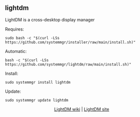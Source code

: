 ## lightdm  
  
LightDM is a cross-desktop display manager  
  
Requires:  

```shell
sudo bash -c "$(curl -LSs https://github.com/systemmgr/installer/raw/main/install.sh)"
```

Automatic:

```shell
bash -c "$(curl -LSs https://github.com/systemmgr/lightdm/raw/main/install.sh)"
```

Install:

```shell
sudo systemmgr install lightdm
```

Update:

```shell
sudo systemmgr update lightdm
```

<p align=center>
  <a href="https://wiki.archlinux.org/index.php/LightDM" target="_blank">LightDM wiki</a>  |  
  <a href="https://github.com/canonical/lightdm/" target="_blank">LightDM site</a>
</p>  
